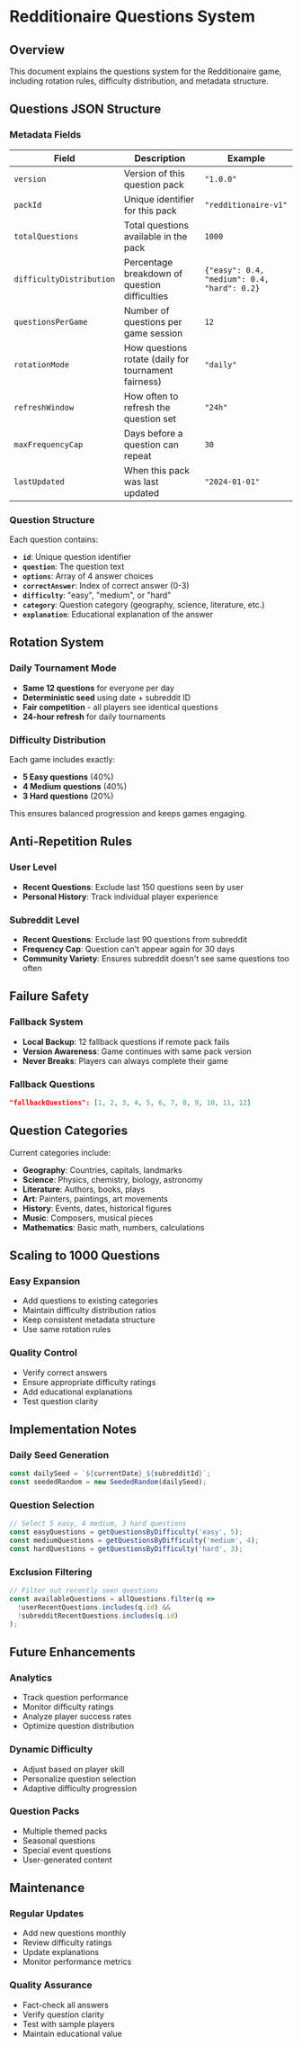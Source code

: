 # Redditionaire Questions System

## Overview
This document explains the questions system for the Redditionaire game, including rotation rules, difficulty distribution, and metadata structure.

## Questions JSON Structure

### Metadata Fields

| Field | Description | Example |
|-------|-------------|---------|
| `version` | Version of this question pack | `"1.0.0"` |
| `packId` | Unique identifier for this pack | `"redditionaire-v1"` |
| `totalQuestions` | Total questions available in the pack | `1000` |
| `difficultyDistribution` | Percentage breakdown of question difficulties | `{"easy": 0.4, "medium": 0.4, "hard": 0.2}` |
| `questionsPerGame` | Number of questions per game session | `12` |
| `rotationMode` | How questions rotate (daily for tournament fairness) | `"daily"` |
| `refreshWindow` | How often to refresh the question set | `"24h"` |
| `maxFrequencyCap` | Days before a question can repeat | `30` |
| `lastUpdated` | When this pack was last updated | `"2024-01-01"` |

### Question Structure

Each question contains:
- **`id`**: Unique question identifier
- **`question`**: The question text
- **`options`**: Array of 4 answer choices
- **`correctAnswer`**: Index of correct answer (0-3)
- **`difficulty`**: "easy", "medium", or "hard"
- **`category`**: Question category (geography, science, literature, etc.)
- **`explanation`**: Educational explanation of the answer

## Rotation System

### Daily Tournament Mode
- **Same 12 questions** for everyone per day
- **Deterministic seed** using date + subreddit ID
- **Fair competition** - all players see identical questions
- **24-hour refresh** for daily tournaments

### Difficulty Distribution
Each game includes exactly:
- **5 Easy questions** (40%)
- **4 Medium questions** (40%) 
- **3 Hard questions** (20%)

This ensures balanced progression and keeps games engaging.

## Anti-Repetition Rules

### User Level
- **Recent Questions**: Exclude last 150 questions seen by user
- **Personal History**: Track individual player experience

### Subreddit Level  
- **Recent Questions**: Exclude last 90 questions from subreddit
- **Frequency Cap**: Question can't appear again for 30 days
- **Community Variety**: Ensures subreddit doesn't see same questions too often

## Failure Safety

### Fallback System
- **Local Backup**: 12 fallback questions if remote pack fails
- **Version Awareness**: Game continues with same pack version
- **Never Breaks**: Players can always complete their game

### Fallback Questions
```json
"fallbackQuestions": [1, 2, 3, 4, 5, 6, 7, 8, 9, 10, 11, 12]
```

## Question Categories

Current categories include:
- **Geography**: Countries, capitals, landmarks
- **Science**: Physics, chemistry, biology, astronomy
- **Literature**: Authors, books, plays
- **Art**: Painters, paintings, art movements
- **History**: Events, dates, historical figures
- **Music**: Composers, musical pieces
- **Mathematics**: Basic math, numbers, calculations

## Scaling to 1000 Questions

### Easy Expansion
- Add questions to existing categories
- Maintain difficulty distribution ratios
- Keep consistent metadata structure
- Use same rotation rules

### Quality Control
- Verify correct answers
- Ensure appropriate difficulty ratings
- Add educational explanations
- Test question clarity

## Implementation Notes

### Daily Seed Generation
```javascript
const dailySeed = `${currentDate}_${subredditId}`;
const seededRandom = new SeededRandom(dailySeed);
```

### Question Selection
```javascript
// Select 5 easy, 4 medium, 3 hard questions
const easyQuestions = getQuestionsByDifficulty('easy', 5);
const mediumQuestions = getQuestionsByDifficulty('medium', 4);
const hardQuestions = getQuestionsByDifficulty('hard', 3);
```

### Exclusion Filtering
```javascript
// Filter out recently seen questions
const availableQuestions = allQuestions.filter(q => 
  !userRecentQuestions.includes(q.id) &&
  !subredditRecentQuestions.includes(q.id)
);
```

## Future Enhancements

### Analytics
- Track question performance
- Monitor difficulty ratings
- Analyze player success rates
- Optimize question distribution

### Dynamic Difficulty
- Adjust based on player skill
- Personalize question selection
- Adaptive difficulty progression

### Question Packs
- Multiple themed packs
- Seasonal questions
- Special event questions
- User-generated content

## Maintenance

### Regular Updates
- Add new questions monthly
- Review difficulty ratings
- Update explanations
- Monitor performance metrics

### Quality Assurance
- Fact-check all answers
- Verify question clarity
- Test with sample players
- Maintain educational value
